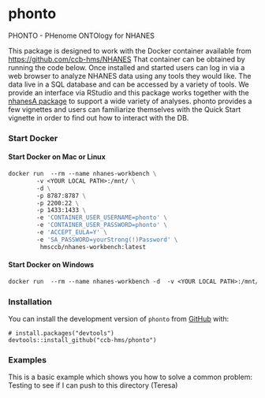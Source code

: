 # phonto

PHONTO - PHenome ONTOlogy for NHANES

This package is designed to work with the Docker container available
from <https://github.com/ccb-hms/NHANES> That container can be obtained
by running the code below. Once installed and started users can log in
via a web browser to analyze NHANES data using any tools they would
like. The data live in a SQL database and can be accessed by a variety
of tools. We provide an interface via RStudio and this package works
together with the [nhanesA package](https://github.com/cjendres1/nhanes) to support a wide variety of analyses.
phonto provides a few vignettes and users can familiarize themselves
with the Quick Start vignette in order to find out how to interact with
the DB.

### Start Docker

#### Start Docker on Mac or Linux

``` dockerfile
docker run  --rm --name nhanes-workbench \
        -v <YOUR LOCAL PATH>:/mnt/ \
        -d \
        -p 8787:8787 \
        -p 2200:22 \
        -p 1433:1433 \
        -e 'CONTAINER_USER_USERNAME=phonto' \
        -e 'CONTAINER_USER_PASSWORD=phonto' \
        -e 'ACCEPT_EULA=Y' \
        -e 'SA_PASSWORD=yourStrong(!)Password' \
         hmsccb/nhanes-workbench:latest
```

#### Start Docker on Windows

``` dockerfile
docker run  --rm --name nhanes-workbench -d  -v <YOUR LOCAL PATH>:/mnt/ -p 8787:8787 -p 2200:22 -p 1433:1433  -e 'CONTAINER_USER_USERNAME=phonto'  -e 'CONTAINER_USER_PASSWORD=phonto' -e 'ACCEPT_EULA=Y' -e 'SA_PASSWORD=yourStrong(!)Password' hmsccb/nhanes-workbench:latest
```

### Installation

You can install the development version of `phonto` from
[GitHub](https://github.com/) with:

```{r}
# install.packages("devtools")
devtools::install_github("ccb-hms/phonto")
```

### Examples

This is a basic example which shows you how to solve a common problem:
Testing to see if I can push to this directory (Teresa)

